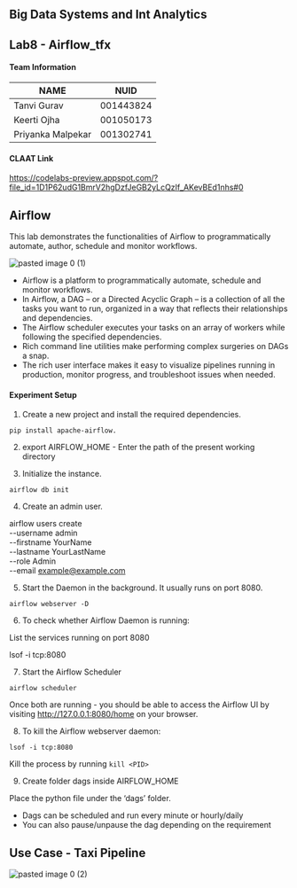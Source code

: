 ## Big Data Systems and Int Analytics

## Lab8 - Airflow_tfx

#### Team Information

| NAME              |     NUID        |
|------------------ |-----------------|
|   Tanvi Gurav     |   001443824     |
|   Keerti Ojha     |   001050173     |
| Priyanka Malpekar |   001302741     |

#### CLAAT Link

https://codelabs-preview.appspot.com/?file_id=1D1P62udG1BmrV2hgDzfJeGB2yLcQzIf_AKevBEd1nhs#0


## Airflow

This lab demonstrates the functionalities of Airflow to programmatically automate, author, schedule and monitor workflows. 

![pasted image 0 (1)](https://user-images.githubusercontent.com/59594174/111711315-c9733100-8821-11eb-8e2f-afdcf4ee900d.png)

- Airflow is a platform to programmatically automate, schedule and monitor workflows. 
- In Airflow, a DAG – or a Directed Acyclic Graph – is a collection of all the tasks you want to run, organized in a way that reflects their relationships and   dependencies. 
- The Airflow scheduler executes your tasks on an array of workers while following the specified dependencies. 
- Rich command line utilities make performing complex surgeries on DAGs a snap. 
- The rich user interface makes it easy to visualize pipelines running in production, monitor progress, and troubleshoot issues when needed. 



#### Experiment Setup

1. Create a new project and install the required dependencies.

```
pip install apache-airflow.
```
2. export AIRFLOW_HOME - Enter the path of the present working directory

3. Initialize the instance.

```
airflow db init
```

4. Create an admin user.

airflow users create \
    --username admin \
    --firstname YourName \
    --lastname YourLastName \
    --role Admin \
    --email example@example.com

5. Start the Daemon in the background. It usually runs on port 8080.

```
airflow webserver -D
```

6. To check whether Airflow Daemon is running:

List the services running on port 8080

lsof -i tcp:8080 

7. Start the Airflow Scheduler

```
airflow scheduler
```

Once both are running - you should be able to access the Airflow UI by visiting http://127.0.0.1:8080/home on your browser.

8. To kill the Airflow webserver daemon:

```
lsof -i tcp:8080  
```

Kill the process by running `kill <PID>`

9. Create folder dags inside AIRFLOW_HOME

Place the python file under the ‘dags’ folder.

- Dags can be scheduled and run every minute or hourly/daily
- You can also pause/unpause the dag depending on the requirement

## Use Case - Taxi Pipeline

![pasted image 0 (2)](https://user-images.githubusercontent.com/59594174/111711458-1e16ac00-8822-11eb-8643-50c82341f0d4.png)
